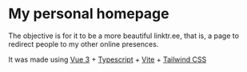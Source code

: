 # My personal homepage

The objective is for it to be a more beautiful linktr.ee, that is, a page to redirect people to my other online presences.

It was made using [Vue 3](https://vuejs.org/) + [Typescript](https://www.typescriptlang.org/) + [Vite](https://vitejs.dev/) + [Tailwind CSS](https://tailwindcss.com/)
